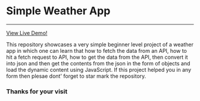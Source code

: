 <h1>Simple Weather App</h1>
<hr>

<a href="https://student-piyushmishra.github.io/weather-app/">View Live Demo!</a>

This repository showcases a very simple beginner level project of a weather app in which one can learn that how to fetch the data from an API, how to hit a fetch request to API, how to get the data from the API, then convert it into json and then get the contents from the json in the form of objects and load the dynamic content using JavaScript. If this project helped you in any form then plesae dont' forget to star mark the repository.

<h3>Thanks for your visit</h3>
